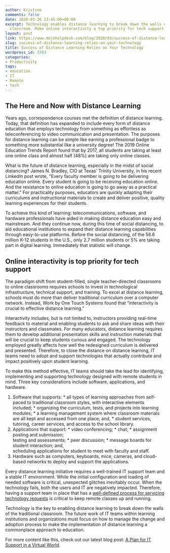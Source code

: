```yaml
---
author: Kristine
comments: false
date: 2020-03-26 13:45:00+00:00
excerpt: Technology enables distance learning to break down the walls of the traditional
  classroom. Make online interactivity a top priority for tech support.
layout: post
link: https://www.mojohelpdesk.com/blog/2020/03/success-of-distance-learning-relies-on-your-technology/
slug: success-of-distance-learning-relies-on-your-technology
title: Success of Distance Learning Relies on Your Technology
wordpress_id: 3793
categories:
- Productivity
tags:
- education
- IT
- Remote
- tech
---
```





## **The Here and Now with Distance Learning**







Years ago, correspondence courses met the definition of distance learning. Today, that definition has expanded to include every form of distance education that employs technology from something as effortless as teleconferencing to video communication and presentation. The purposes for distance learning can be simple like earning a professional badge to something more substantial like a university degree! The 2019 Online Education Trends Report found that by 2017, all students are taking at least one online class and almost half (48%) are taking only online classes. 







What is the future of distance learning, especially in the midst of social distancing?  James N. Bradley, CIO at Texas’ Trinity University, in his recent  LinkedIn post wrote, "Every faculty member is going to be delivering education online. Every student is going to be receiving education online. And the resistance to online education is going to go away as a practical matter." For practicality purposes, educators are quickly adapting their curriculums and instructional materials to create and deliver positive, quality learning experiences for their students.







To achieve this kind of learning: telecommunications, software, and hardware professionals have aided in making distance education easy and mainstream. And they continue now, during this time of social distancing, to aid educational institutions to expand their distance learning capabilities through easy-to-use platforms. Before the social distancing, of the 56.6 million K-12 students in the U.S., only 2.7 million students or 5% are taking part in digital learning. Immediately that statistic will change.







## **Online interactivity is top priority for tech support**







The paradigm shift from student-filled, single teacher-directed classrooms to online classrooms requires schools to invest in technological infrastructure, technical support, and training. To excel at distance learning, schools must do more than deliver traditional curriculum over a computer network. Instead, Work by One Touch Systems found that “interactivity is crucial to effective distance learning.”







Interactivity includes, but is not limited to, instructors providing real-time feedback to material and enabling students to ask and share ideas with their instructors and classmates. For many educators, distance learning requires them to develop additional presentation skills and instruction materials that will be crucial to keep students curious and engaged. The technology employed greatly affects how well the redesigned curriculum is delivered and presented.  Therefore, to close the distance on distance learning, IT teams need to adopt and support technologies that actually contribute and impact positively upon student learning.







To make this method effective, IT teams should take the lead for identifying, implementing and supporting technology designed with remote students in mind.  Three key considerations include software, applications, and hardware.







  1. Software that supports: 
    * all types of learning approaches from self-paced to traditional classroom styles, with interactive elements included;
    * organizing the curriculum, tests, and projects into learning modules;
    * a learning management system where classroom materials are all kept and accessed from one place; and, 
    * student services, tutoring, career services, and access to the school library.
  2. Applications that support: 
    * video conferencing;
    * chat;
    * assignment posting and submission;  
testing and assessments; 
    * peer discussion; 
    * message boards for student interaction; and,  
scheduling applications for student to meet with faculty and staff.
  3. Hardware such as computers, keyboards, mice, cameras, and cloud-based networks to deploy and support the applications.






Every distance learning initiative requires a well-trained IT support team and a stable IT environment. While the initial configuration and loading of needed software is critical, unexpected glitches inevitably occur. When the technology fails, both the users and IT are negatively impacted. Therefore, having a support team in place that has a [well-defined process for servicing technology requests](https://www.mojohelpdesk.com/education-ticket-tracking-software/) is critical to keep remote classes up and running.   







Technology is the key to enabling distance learning to break down the walls of the traditional classroom. The future work of IT teams within learning institutions and organizations must focus on how to manage the change and adoption process to make the implementation of distance learning a commonplace approach to education.







For more content like this, check out our latest blog post: [A Plan for IT Support in a Virtual World](https://www.mojohelpdesk.com/blog/2020/03/a-plan-for-it-support-in-a-virtual-world/).  




